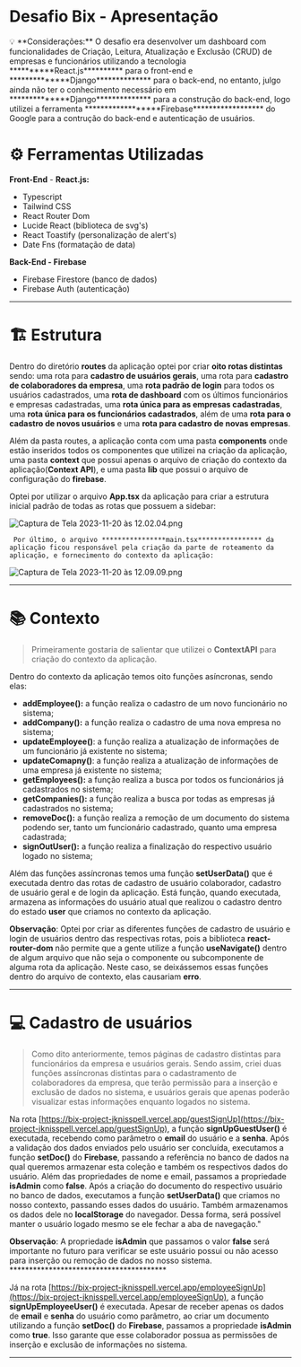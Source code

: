 # Desafio Bix - Apresentação

<aside>
💡 **Considerações:** O desafio era desenvolver um dashboard com funcionalidades de Criação, Leitura, Atualização e Exclusão (CRUD) de empresas e funcionários utilizando a tecnologia **********React.js********** para o front-end e **************Django************** para o back-end, no entanto, julgo ainda não ter o conhecimento necessário em **************Django************** para a construção do back-end, logo utilizei a ferramenta ******************Firebase****************** do Google para a contrução do back-end e autenticação de usuários.

</aside>

# **⚙️** Ferramentas Utilizadas

**Front-End** - **React.js:**

- Typescript
- Tailwind CSS
- React Router Dom
- Lucide React (biblioteca de svg's)
- React Toastify (personalização de alert's)
- Date Fns (formatação de data)

************Back-End - Firebase************

- Firebase Firestore (banco de dados)
- Firebase Auth (autenticação)

---

# 🏗 Estrutura

Dentro do diretório ************routes************ da aplicação optei por criar ******oito rotas distintas****** sendo: uma rota para **cadastro de usuários gerais**, uma rota para **cadastro de colaboradores da empresa**, uma **rota padrão de login** para todos os usuários cadastrados, uma **rota de dashboard** com os últimos funcionários e empresas cadastradas, uma **rota única para as empresas cadastradas**, uma **rota única para os funcionários cadastrados**, além de uma **rota para o cadastro de novos usuários** e uma **rota para cadastro de novas empresas**. 

Além da pasta routes, a aplicação conta com uma pasta ********************components******************** onde estão inseridos todos os componentes que utilizei na criação da aplicação, uma pasta ****************context**************** que possui apenas o arquivo de criação do contexto da aplicação(**********************Context API**********************), e uma pasta ******lib****** que possui o arquivo de configuração do ******************firebase******************. 

Optei por utilizar o arquivo ****************App.tsx**************** da aplicação para criar a estrutura inicial padrão de todas as rotas que possuem a sidebar:

![Captura de Tela 2023-11-20 às 12.02.04.png](Desafio%20Bix%20-%20Apresentac%CC%A7a%CC%83o%20be2d7046c71947fdaa85246ed1e5dff0/Captura_de_Tela_2023-11-20_as_12.02.04.png)

     Por último, o arquivo ****************main.tsx**************** da aplicação ficou responsável pela criação da parte de roteamento da aplicação, e fornecimento do contexto da aplicação:

![Captura de Tela 2023-11-20 às 12.09.09.png](Desafio%20Bix%20-%20Apresentac%CC%A7a%CC%83o%20be2d7046c71947fdaa85246ed1e5dff0/Captura_de_Tela_2023-11-20_as_12.09.09.png)

---

# **📚** Contexto

> Primeiramente gostaria de salientar que utilizei o ********************ContextAPI******************** para criação do contexto da aplicação.
> 

Dentro do contexto da aplicação temos oito funções asíncronas, sendo elas:

- **addEmployee():** a função realiza o cadastro de um novo funcionário no sistema;
- **addCompany():** a função realiza o cadastro de uma nova empresa no sistema;
- **updateEmployee()**: a função realiza a atualização de informações de um funcionário já existente no sistema;
- **updateComapny()**: a função realiza a atualização de informações de uma empresa já existente no sistema;
- ********************************getEmployees():******************************** a função realiza a busca por todos os funcionários já cadastrados no sistema;
- ********************************getCompanies():******************************** a função realiza a busca por todas as empresas já cadastrados no sistema;
- ********************************removeDoc():******************************** a função realiza a remoção de um documento do sistema podendo ser, tanto um funcionário cadastrado, quanto uma empresa cadastrada;
- ********************************signOutUser():******************************** a função realiza a finalização do respectivo usuário logado no sistema;

Além das funções assíncronas temos uma função ****************************setUserData()**************************** que é executada dentro das rotas de cadastro de usuário colaborador, cadastro de usuário geral e de login da aplicação. Está função, quando executada, armazena as informações do usuário atual que realizou o cadastro dentro do estado **********user********** que criamos no contexto da aplicação. 

********************Observação********************: Optei por criar as diferentes funções de cadastro de usuário e login de usuários dentro das respectivas rotas, pois a biblioteca **react-router-dom** não permite que a gente utilize a função **useNavigate()** dentro de algum arquivo que não seja o componente ou subcomponente de alguma rota da aplicação. Neste caso, se deixássemos essas funções dentro do arquivo de contexto, elas causariam **erro**.  

---

# 💻 Cadastro de usuários

> Como dito anteriormente, temos páginas de cadastro distintas para funcionários da empresa e usuários gerais. Sendo assim, criei duas funções assíncronas distintas para o cadastramento de colaboradores da empresa, que terão permissão para a inserção e exclusão de dados no sistema, e usuários gerais que apenas poderão visualizar estas informações enquanto logados no sistema.
> 

Na rota [https://bix-project-jknisspell.vercel.app/guestSignUp](https://bix-project-jknisspell.vercel.app/guestSignUp), a função **signUpGuestUser()** é executada, recebendo como parâmetro o **email** do usuário e a **senha**. Após a validação dos dados enviados pelo usuário ser concluída, executamos a função **setDoc()** do **Firebase**, passando a referência no banco de dados na qual queremos armazenar esta coleção e também os respectivos dados do usuário. Além das propriedades de nome e email, passamos a propriedade **isAdmin** como **false**. Após a criação do documento do respectivo usuário no banco de dados, executamos a função **setUserData()** que criamos no nosso contexto, passando esses dados do usuário. Também armazenamos os dados dele no **localStorage** do navegador. Dessa forma, será possível manter o usuário logado mesmo se ele fechar a aba de navegação."

********************Observação********************: A propriedade ********************isAdmin******************** que passamos o valor ********************false******************** será importante no futuro para verificar se este usuário possui ou não acesso para inserção ou remoção de dados no nosso sistema. ****************************************   

Já na rota [https://bix-project-jknisspell.vercel.app/employeeSignUp](https://bix-project-jknisspell.vercel.app/employeeSignUp), a função **signUpEmployeeUser()** é executada. Apesar de receber apenas os dados de **email** e **senha** do usuário como parâmetro, ao criar um documento utilizando a função **setDoc()** do **Firebase**, passamos a propriedade **isAdmin** como **true**. Isso garante que esse colaborador possua as permissões de inserção e exclusão de informações no sistema.

---
